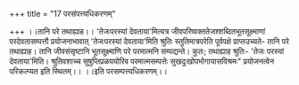 +++
title = "17 परसंपत्त्यधिकरणम्"

+++
।।तानि परे तथाह्याह।। 'तेजःपरस्यां देवताया'मित्यत्र जीवपरिष्वक्ततेजश्शब्दितभूतसूक्ष्माणां परदेवतासम्पत्तौ प्रयोजनाभावात् 'तेजःपरस्यां देवताया'मिति श्रुतिः स्तुतिमात्रपरेति पूर्वपक्षे प्राप्तउच्यते- तानि परे तथाह्याह। तानि जीवसंसृष्टानि भूतसूक्ष्माणि परे परमात्मनि सम्पद्यन्ते। कुतः; तथाह्याह श्रुतिः- 'तेजः परस्यां देवताया'मिति। श्रुतिवशाच्च सुषुप्तिप्रळययोरिव परमात्मसम्पत्तेः सुखदुःखोपभोगायासविश्रमः" प्रयोजनत्वेन परिकल्प्यत इति स्थितम्।। ।।इति परसम्पत्त्यधिकरणम्।।